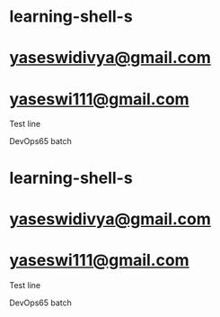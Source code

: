 # learning-shell-s

# yaseswidivya@gmail.com
# yaseswi111@gmail.com
 Test line
 

DevOps65 batch


# learning-shell-s

# yaseswidivya@gmail.com
# yaseswi111@gmail.com
Test line


DevOps65 batch